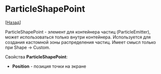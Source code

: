 # ParticleShapePoint

[[Назад](@MenuBar.MenuCreate)]

ParticleShapePoint - элемент для контейнера частиц (ParticleEmitter), может использоваться только внутри контейнера. 
Используется для создания кастомной зоны распределения частиц. Имеет смысл только при Shape -> Custom.

Свойства **ParticleShapePoint**:

* **Position** - позиция точки на экране
